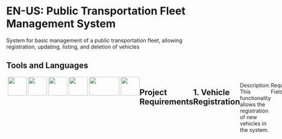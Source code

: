 # EN-US: Public Transportation Fleet Management System
System for basic management of a public transportation fleet, allowing registration, updating, listing, and deletion of vehicles


## Tools and Languages

<div style="display: flex">
&nbsp
<a href="#"><img src="https://upload.wikimedia.org/wikipedia/commons/6/61/HTML5_logo_and_wordmark.svg" width=50></a>
&nbsp &nbsp &nbsp &nbsp  &nbsp 	
<a href="#"><img src="https://upload.wikimedia.org/wikipedia/commons/b/ba/Javascript_badge.svg" width=50></a>
&nbsp &nbsp &nbsp &nbsp  &nbsp
<a href="#"><img src="https://upload.wikimedia.org/wikipedia/commons/d/d5/CSS3_logo_and_wordmark.svg" width=50 height="50" ></a>
&nbsp &nbsp &nbsp &nbsp  &nbsp
<a href="#"><img src="https://upload.wikimedia.org/wikipedia/commons/c/c3/Python-logo-notext.svg" width=50 ></a>
&nbsp &nbsp &nbsp &nbsp  &nbsp
<a href="#"><img src="https://upload.wikimedia.org/wikipedia/commons/thumb/3/3c/Flask_logo.svg/690px-Flask_logo.svg.png?20120519143422" width=80 height=50></a>
&nbsp &nbsp &nbsp &nbsp  &nbsp
<a href="#"><img src="https://upload.wikimedia.org/wikipedia/commons/6/6f/Sql_database_shortcut_icon.png?20110724224419" width=50></a>

## Project Requirements

## 1. Vehicle Registration
Description: This functionality allows the registration of new vehicles in the system.

Required Fields:

- Model
- Plate
- Manufacturing Year
- Timestamp (automatic)

## 2. Vehicle Listing
Description: This functionality allows the visualization of all vehicles registered in the fleet.

## 3. Information Update
Description: Existing vehicle information can be updated.

Updatable Fields:
- Model
- Plate
- Year

## 4. Vehicle Deletion
Description: Users can delete vehicles from the fleet.

## 5. Intuitive Interface
Description: Develop an intuitive and easy-to-use user interface.

## 6. Basic Documentation
Descrição: Inclui instruções de instalação, uso e uma visão geral do projeto.

## 7. Basic Testing
Description: Perform tests to ensure the proper functioning of the main features.


--- 

# PT-BR:  Sistema de Gerenciamento de Frota de Transporte Público
Sistema para gerenciamento básico de uma frota de transporte publico, permitindo cadastro, atualização, listagem e exclusão de veículos

## Ferramentas e linguagens

<div style="display: flex">
&nbsp
<a href="#"><img src="https://upload.wikimedia.org/wikipedia/commons/6/61/HTML5_logo_and_wordmark.svg" width=50></a>
&nbsp &nbsp &nbsp &nbsp  &nbsp 	
<a href="#"><img src="https://upload.wikimedia.org/wikipedia/commons/b/ba/Javascript_badge.svg" width=50></a>
&nbsp &nbsp &nbsp &nbsp  &nbsp
<a href="#"><img src="https://upload.wikimedia.org/wikipedia/commons/d/d5/CSS3_logo_and_wordmark.svg" width=50 height="50" ></a>
&nbsp &nbsp &nbsp &nbsp  &nbsp
<a href="#"><img src="https://upload.wikimedia.org/wikipedia/commons/c/c3/Python-logo-notext.svg" width=50 ></a>
&nbsp &nbsp &nbsp &nbsp  &nbsp
<a href="#"><img src="https://upload.wikimedia.org/wikipedia/commons/thumb/3/3c/Flask_logo.svg/690px-Flask_logo.svg.png?20120519143422" width=80 height=50></a>
&nbsp &nbsp &nbsp &nbsp  &nbsp
<a href="#"><img src="https://upload.wikimedia.org/wikipedia/commons/6/6f/Sql_database_shortcut_icon.png?20110724224419" width=50></a>

## Requisitos do Projeto

## 1. Cadastro de Veículos
Descrição: Esta funcionalidade permite cadastrar novos veículos no sistema.

Campos Necessários:

- Modelo
- Placa
- Ano de Fabricação
- Timestamp (automática)

## 2. Listagem de Veículos
Descrição: Esta funcionalidade permite a visualização de todos os veículos cadastrados na frota.

## 3. Atualização de Informações
Descrição: Pode-se atualizar as informações dos veículos existentes.

Campos Atualizáveis:
- Modelo
- Placa
- Ano

## 4. Exclusão de Veículos
Descrição: Os usuários podem excluir veículos da frota.

## 5. Interface Intuitiva
Descrição: Desenvolver uma interface de usuário intuitiva e fácil de usar.

## 6. Documentação Básica
Descrição: Inclui instruções de instalação, uso e uma visão geral do projeto.

## 7. Testes Básicos
Descrição: Realizar testes para garantir o funcionamento adequado das funcionalidades principais.






